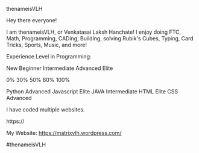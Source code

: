 thenameisVLH

Hey there everyone!

I am thenameisVLH, or Venkatasai Laksh Hanchate! I enjoy doing FTC, Math, Programming, CADing, Building, solving Rubik's Cubes, Typing, Card Tricks, Sports, Music, and more!

Experience Level in Programming:

New Beginner Intermediate Advanced Elite

0%    30%          50%       80%    100%

Python Advanced 
Javascript Elite
JAVA Intermediate
HTML Elite
CSS Advanced

I have coded multiple websites.

https://

My Website: https://matrixvlh.wordpress.com/


#thenameisVLH
